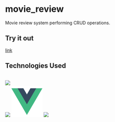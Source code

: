 # movie_review
Movie review system performing CRUD operations.
## Try it out
<a href=" https://addyourreview.herokuapp.com/">link</a> 

## Technologies Used
<code><a href="https://www.python.org/" target="_blank"> <img height="100" src="https://www.vectorlogo.zone/logos/python/python-ar21.svg"></a></code>
<code><a href="https://www.javascript.com/" target="_blank"> <img height="100" src="https://www.vectorlogo.zone/logos/javascript/javascript-ar21.svg"></a></code> 
<code><a href="https://vuejs.org/" target="_blank"><img height="100" src="https://raw.githubusercontent.com/github/explore/80688e429a7d4ef2fca1e82350fe8e3517d3494d/topics/vue/vue.png"></a></code>
<code><a href="https://flask.palletsprojects.com/" target="_blank"><img height="100" src="https://www.vectorlogo.zone/logos/pocoo_flask/pocoo_flask-ar21.svg"></a></code>
